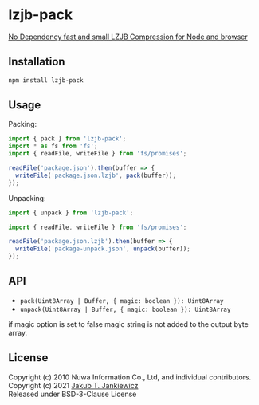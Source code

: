 # lzjb-pack

[No Dependency fast and small LZJB Compression for Node and browser](https://github.com/jcubic/lzjb-pack)

## Installation

```bash
npm install lzjb-pack
```

## Usage

Packing:

```javascript
import { pack } from 'lzjb-pack';
import * as fs from 'fs';
import { readFile, writeFile } from 'fs/promises';

readFile('package.json').then(buffer => {
  writeFile('package.json.lzjb', pack(buffer));
});

```

Unpacking:

```javascript
import { unpack } from 'lzjb-pack';

import { readFile, writeFile } from 'fs/promises';

readFile('package.json.lzjb').then(buffer => {
  writeFile('package-unpack.json', unpack(buffer));
});
```

## API

* `pack(Uint8Array | Buffer, { magic: boolean }): Uint8Array`
* `unpack(Uint8Array | Buffer, { magic: boolean }): Uint8Array`

if magic option is set to false magic string is not added to the output byte array.

## License
Copyright (c) 2010 Nuwa Information Co., Ltd, and individual contributors.<br/>
Copyright (c) 2021 [Jakub T. Jankiewicz](https://jakub.jankiewicz.org/)<br/>
Released under BSD-3-Clause License
